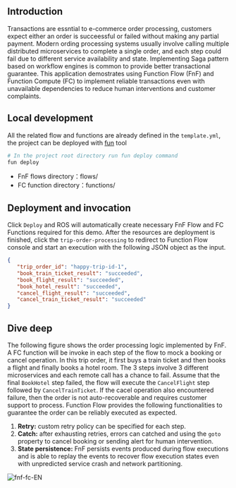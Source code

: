 ## Introduction
Transactions are essntial to e-commerce order processing, customers expect either an order is succeessful or failed without making any partial payment. Modern ording processing systems usually involve calling multiple distributed microservices to complete a single order, and each step could fail due to different service availability and state. Implementing Saga pattern based on workflow engines is common to provide better transactional guarantee. This application demostrates using Function Flow (FnF) and Function Compute (FC) to implement reliable transactions even with unavailable dependencies to reduce human interventions and customer complaints.

## Local development
All the related flow and functions are already defined in the `template.yml`, the project can be deployed with [fun](https://github.com/alibaba/funcraft) tool

```bash
# In the project root directory run fun deploy command
fun deploy
```

* FnF flows directory：flows/
* FC function directory：functions/

## Deployment and invocation

Click `Deploy` and ROS will automatically create necessary FnF Flow and FC Functions required for this demo. After the resources are deployment is finished, click the `trip-order-processing` to redirect to Function Flow console and start an execution with the following JSON object as the input.

```json
{
   "trip_order_id": "happy-trip-id-1",
   "book_train_ticket_result": "succeeded",
   "book_flight_result": "succeeded",
   "book_hotel_result": "succeeded",
   "cancel_flight_result": "succeeded",
   "cancel_train_ticket_result": "succeeded"
}
```

## Dive deep
The following figure shows the order processing logic implemented by FnF. A FC function will be invoke in each step of the flow to mock a booking or cancel operation. In this trip order, it first buys a train ticket and then books a flight and finally books a hotel room. The 3 steps involve 3 different microservices and each remote call has a chance to fail. Assume that the final `BookHotel` step failed, the flow will execute the `CancelFlight` step followed by `CancelTrainTicket`. If the cacel operation also encountered failure, then the order is not auto-recoverable and requires customer support to process. Function Flow provides the following functionalities to guarantee the order can be reliably executed as expected.

1. **Retry:** custom retry policy can be specified for each step.
2. **Catch:** after exhausting retries, errors can catched and using the `goto` property to cancel booking or sending alert for human intervention.
3. **State persistence:** FnF persists events produced during flow executions and is able to replay the events to recover flow execution states even with unpredicted service crash and network partitioning.

![fnf-fc-EN](https://img.alicdn.com/tfs/TB1PKZSvUY1gK0jSZFCXXcwqXXa-1541-1141.png)
